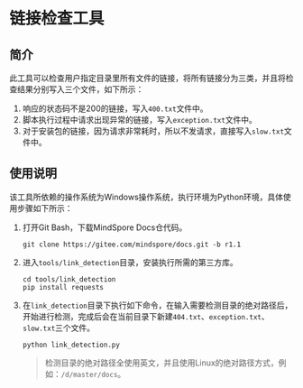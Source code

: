 ﻿# 链接检查工具

## 简介

此工具可以检查用户指定目录里所有文件的链接，将所有链接分为三类，并且将检查结果分别写入三个文件，如下所示：

1. 响应的状态码不是200的链接，写入`400.txt`文件中。
2. 脚本执行过程中请求出现异常的链接，写入`exception.txt`文件中。
3. 对于安装包的链接，因为请求非常耗时，所以不发请求，直接写入`slow.txt`文件中。

## 使用说明

该工具所依赖的操作系统为Windows操作系统，执行环境为Python环境，具体使用步骤如下所示：

1. 打开Git Bash，下载MindSpore Docs仓代码。

   ```shell
   git clone https://gitee.com/mindspore/docs.git -b r1.1
   ```

2. 进入`tools/link_detection`目录，安装执行所需的第三方库。

   ```shell
   cd tools/link_detection
   pip install requests
   ```

3. 在`link_detection`目录下执行如下命令，在输入需要检测目录的绝对路径后，开始进行检测，完成后会在当前目录下新建`404.txt`、`exception.txt`、`slow.txt`三个文件。

   ```shell
   python link_detection.py
   ```

   > 检测目录的绝对路径全使用英文，并且使用Linux的绝对路径方式，例如：`/d/master/docs`。
